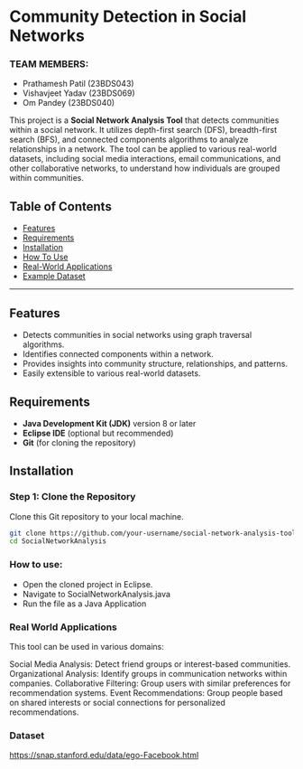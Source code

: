 # Community Detection in Social Networks

### TEAM MEMBERS: 
- Prathamesh Patil (23BDS043)
- Vishavjeet Yadav (23BDS069)
- Om Pandey (23BDS040)

This project is a **Social Network Analysis Tool** that detects communities within a social network. It utilizes depth-first search (DFS), breadth-first search (BFS), and connected components algorithms to analyze relationships in a network. The tool can be applied to various real-world datasets, including social media interactions, email communications, and other collaborative networks, to understand how individuals are grouped within communities.

## Table of Contents
- [Features](#features)
- [Requirements](#requirements)
- [Installation](#installation)
- [How To Use](#how-to-use)
- [Real-World Applications](#real-world-applications)
- [Example Dataset](#dataset)
  

---

## Features
- Detects communities in social networks using graph traversal algorithms.
- Identifies connected components within a network.
- Provides insights into community structure, relationships, and patterns.
- Easily extensible to various real-world datasets.

## Requirements
- **Java Development Kit (JDK)** version 8 or later
- **Eclipse IDE** (optional but recommended)
- **Git** (for cloning the repository)

## Installation

### Step 1: Clone the Repository
Clone this Git repository to your local machine.

```bash
git clone https://github.com/your-username/social-network-analysis-tool.git](https://github.com/Prathameshworks247/SocialNetworkAnalysis.git
cd SocialNetworkAnalysis
```
### How to use:
- Open the cloned project in Eclipse.
- Navigate to SocialNetworkAnalysis.java
- Run the file as a Java Application
  
### Real World Applications
This tool can be used in various domains:

Social Media Analysis: Detect friend groups or interest-based communities.
Organizational Analysis: Identify groups in communication networks within companies.
Collaborative Filtering: Group users with similar preferences for recommendation systems.
Event Recommendations: Group people based on shared interests or social connections for personalized recommendations.

### Dataset
https://snap.stanford.edu/data/ego-Facebook.html
